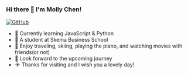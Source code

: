 ### Hi there 👋 I'm Molly Chen!
[![GitHub](https://img.shields.io/badge/dynamic/json?logo=github&label=GitHub&labelColor=495867&color=495867&query=%24.data.totalSubs&url=https://siichen.github.io/Personal-Page/Si's%20Page.html&style=flat-square)](https://siichen.github.io/Personal-Page/Si's%20Page.html)

- 🔭 Currently learning JavaScript & Python
- 🌱 A student at Skema Business School
- 👯 Enjoy traveling, skiing, playing the piano, and watching movies with friends(or not)
- 🌊 Look forward to the upcoming journey
- ☀ Thanks for visiting and I wish you a lovely day!
